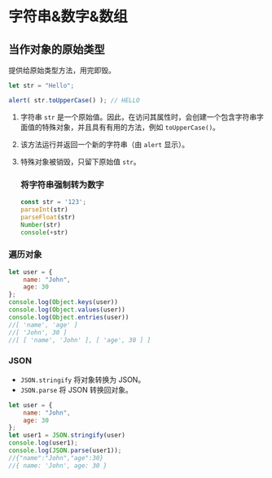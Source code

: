 

# 字符串&数字&数组

## 当作对象的原始类型

提供给原始类型方法，用完即毁。

```js
let str = "Hello";

alert( str.toUpperCase() ); // HELLO
```

1. 字符串 `str` 是一个原始值。因此，在访问其属性时，会创建一个包含字符串字面值的特殊对象，并且具有有用的方法，例如 `toUpperCase()`。

2. 该方法运行并返回一个新的字符串（由 `alert` 显示）。

3. 特殊对象被销毁，只留下原始值 `str`。

   ### 将字符串强制转为数字

   ```js
   const str = '123';
   parseInt(str)
   parseFloat(str)
   Number(str)
   console(+str)
   ```

   

### 遍历对象

```js
let user = {
    name: "John",
    age: 30
};
console.log(Object.keys(user))
console.log(Object.values(user))
console.log(Object.entries(user))
//[ 'name', 'age' ]
//[ 'John', 30 ]
//[ [ 'name', 'John' ], [ 'age', 30 ] ]

```

### JSON

- `JSON.stringify` 将对象转换为 JSON。
- `JSON.parse` 将 JSON 转换回对象。

```js
let user = {
    name: "John",
    age: 30
};
let user1 = JSON.stringify(user)
console.log(user1);
console.log(JSON.parse(user1));
//{"name":"John","age":30}
//{ name: 'John', age: 30 }
```

